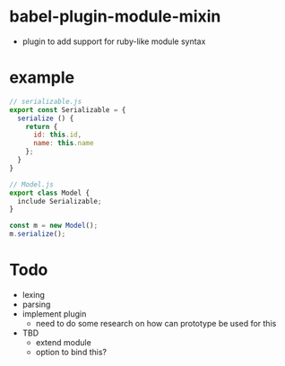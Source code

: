 # babel-plugin-module-mixin
- plugin to add support for ruby-like module syntax

# example

```js
// serializable.js
export const Serializable = {
  serialize () {
    return {
      id: this.id,
      name: this.name
    };
  }
}

// Model.js
export class Model {
  include Serializable;
}

const m = new Model();
m.serialize();
```

# Todo
- lexing
- parsing
- implement plugin
  - need to do some research on how can prototype be used for this
- TBD
  - extend module
  - option to bind this?
